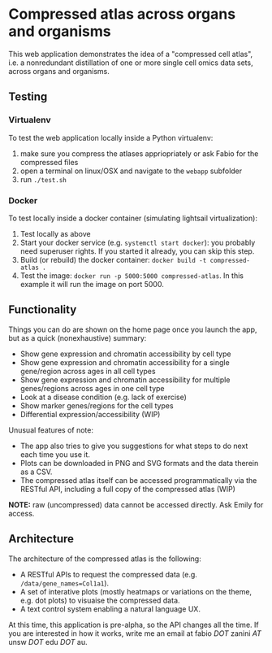 # Compressed atlas across organs and organisms
This web application demonstrates the idea of a "compressed cell atlas", i.e. a nonredundant distillation of one or more single cell omics data sets, across organs and organisms.

## Testing
### Virtualenv
To test the web application locally inside a Python virtualenv:

1. make sure you compress the atlases appriopriately or ask Fabio for the compressed files
2. open a terminal on linux/OSX and navigate to the `webapp` subfolder
3. run `./test.sh`

### Docker
To test locally inside a docker container (simulating lightsail virtualization):

1. Test locally as above
2. Start your docker service (e.g. `systemctl start docker`): you probably need superuser rights. If you started it already, you can skip this step.
3. Build (or rebuild) the docker container: `docker build -t compressed-atlas .`
4. Test the image: `docker run -p 5000:5000 compressed-atlas`. In this example it will run the image on port 5000.

## Functionality
Things you can do are shown on the home page once you launch the app, but as a quick (nonexhaustive) summary:
- Show gene expression and chromatin accessibility by cell type
- Show gene expression and chromatin accessibility for a single gene/region across ages in all cell types
- Show gene expression and chromatin accessibility for multiple genes/regions across ages in one cell type
- Look at a disease condition (e.g. lack of exercise)
- Show marker genes/regions for the cell types
- Differential expression/accessibility (WIP)

Unusual features of note:
- The app also tries to give you suggestions for what steps to do next each time you use it.
- Plots can be downloaded in PNG and SVG formats and the data therein as a CSV.
- The compressed atlas itself can be accessed programmatically via the RESTful API, including a full copy of the compressed atlas (WIP)

**NOTE:** raw (uncompressed) data cannot be accessed directly. Ask Emily for access.

## Architecture
The architecture of the compressed atlas is the following:
- A RESTful APIs to request the compressed data (e.g. `/data/gene_names=Col1a1`).
- A set of interative plots (mostly heatmaps or variations on the theme, e.g. dot plots) to visuaise the compressed data.
- A text control system enabling a natural language UX.

At this time, this application is pre-alpha, so the API changes all the time. If you are interested in how it works, write me an email at fabio _DOT_ zanini _AT_ unsw _DOT_ edu _DOT_ au.
